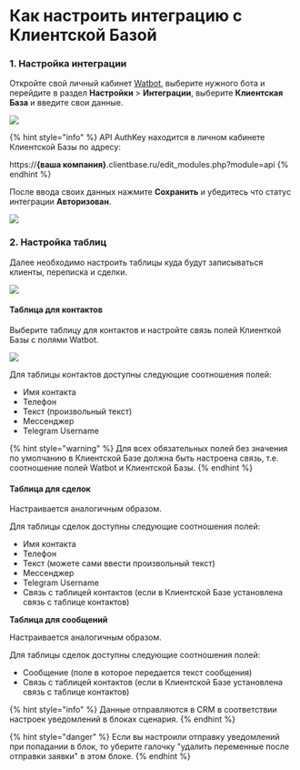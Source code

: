 # Как настроить интеграцию с Клиентской Базой

### 1. Настройка интеграции

Откройте свой личный кабинет [Watbot](https://watbot.ru), выберите нужного бота и перейдите в раздел **Настройки** > **Интеграции**, выберите **Клиентская База** и введите свои данные.

![](<../../../.gitbook/assets/image (113).png>)

{% hint style="info" %}
API AuthKey находится в личном кабинете Клиентской Базы по адресу:

https://**{ваша компания}**.clientbase.ru/edit\_modules.php?module=api
{% endhint %}

После ввода своих данных нажмите **Сохранить** и убедитесь что статус интеграции **Авторизован**.

![](<../../../.gitbook/assets/image (177).png>)

### 2. Настройка таблиц

Далее необходимо настроить таблицы куда будут записываться клиенты, переписка и сделки.

![](<../../../.gitbook/assets/image (146).png>)

#### Таблица для контактов

Выберите таблицу для контактов и настройте связь полей Клиенткой Базы с полями Watbot.

![](<../../../.gitbook/assets/image (168).png>)

Для таблицы контактов доступны следующие соотношения полей:

* Имя контакта
* Телефон
* Текст (произвольный текст)
* Мессенджер
* Telegram Username

{% hint style="warning" %}
Для всех обязательных полей без значения по умолчанию в Клиентской Базе должна быть настроена связь, т.е. соотношение полей Watbot и Клиентской Базы.
{% endhint %}

#### Таблица для сделок

Настраивается аналогичным образом.

Для таблицы сделок доступны следующие соотношения полей:

* Имя контакта
* Телефон
* Текст (можете сами ввести произвольный текст)
* Мессенджер
* Telegram Username
* Связь с таблицей контактов (если в Клиентской Базе установлена связь с таблице контактов)

**Таблица для сообщений**

Настраивается аналогичным образом.

Для таблицы сделок доступны следующие соотношения полей:

* Сообщение (поле в которое передается текст сообщения)
* Связь с таблицей контактов (если в Клиентской Базе установлена связь с таблице контактов)

{% hint style="info" %}
Данные отправляются в CRM в соответствии настроек уведомлений в блоках сценария.
{% endhint %}

{% hint style="danger" %}
Если вы настроили отправку уведомлений при попадании в блок, то уберите галочку "удалить переменные после отправки заявки" в этом блоке.
{% endhint %}
